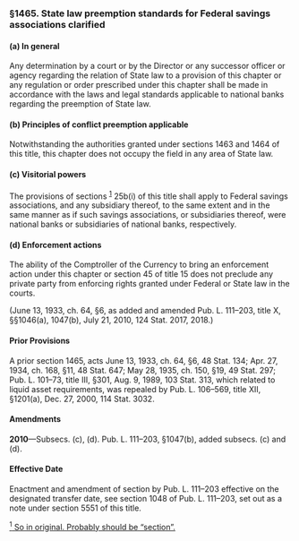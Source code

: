 ### §1465. State law preemption standards for Federal savings associations clarified ###

#### (a) In general ####

Any determination by a court or by the Director or any successor officer or agency regarding the relation of State law to a provision of this chapter or any regulation or order prescribed under this chapter shall be made in accordance with the laws and legal standards applicable to national banks regarding the preemption of State law.

#### (b) Principles of conflict preemption applicable ####

Notwithstanding the authorities granted under sections 1463 and 1464 of this title, this chapter does not occupy the field in any area of State law.

#### (c) Visitorial powers ####

The provisions of sections <sup><a href="#1465_1_target" name="1465_1">1</a></sup> 25b(i) of this title shall apply to Federal savings associations, and any subsidiary thereof, to the same extent and in the same manner as if such savings associations, or subsidiaries thereof, were national banks or subsidiaries of national banks, respectively.

#### (d) Enforcement actions ####

The ability of the Comptroller of the Currency to bring an enforcement action under this chapter or section 45 of title 15 does not preclude any private party from enforcing rights granted under Federal or State law in the courts.

(June 13, 1933, ch. 64, §6, as added and amended Pub. L. 111–203, title X, §§1046(a), 1047(b), July 21, 2010, 124 Stat. 2017, 2018.)

#### Prior Provisions ####

A prior section 1465, acts June 13, 1933, ch. 64, §6, 48 Stat. 134; Apr. 27, 1934, ch. 168, §11, 48 Stat. 647; May 28, 1935, ch. 150, §19, 49 Stat. 297; Pub. L. 101–73, title III, §301, Aug. 9, 1989, 103 Stat. 313, which related to liquid asset requirements, was repealed by Pub. L. 106–569, title XII, §1201(a), Dec. 27, 2000, 114 Stat. 3032.

#### Amendments ####

**2010**—Subsecs. (c), (d). Pub. L. 111–203, §1047(b), added subsecs. (c) and (d).

#### Effective Date ####

Enactment and amendment of section by Pub. L. 111–203 effective on the designated transfer date, see section 1048 of Pub. L. 111–203, set out as a note under section 5551 of this title.

[<sup>1</sup> So in original. Probably should be “section”.](#1465_1)